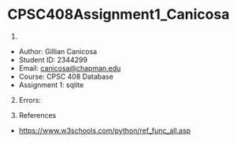 # CPSC408Assignment1_Canicosa
1)
- Author: Gillian Canicosa
- Student ID: 2344299
- Email: canicosa@chapman.edu
- Course: CPSC 408 Database
- Assignment 1: sqlite

2) Errors:

3) References
- https://www.w3schools.com/python/ref_func_all.asp
